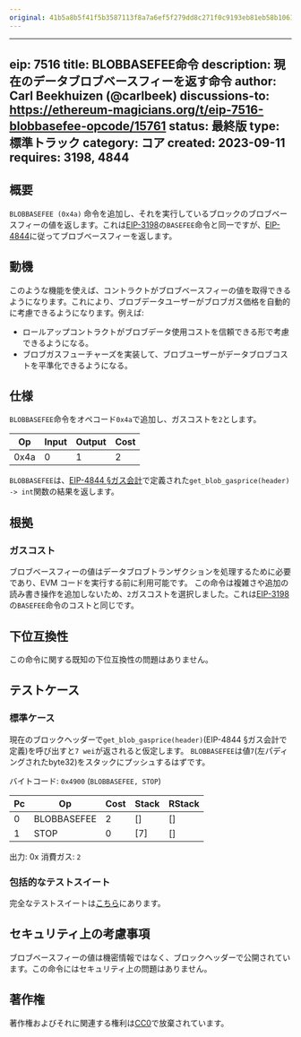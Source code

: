 ```yaml
---
original: 41b5a8b5f41f5b3587113f8a7a6ef5f279dd8c271f0c9193eb81eb58b1061d4c
---
```


---
eip: 7516
title: BLOBBASEFEE命令
description: 現在のデータブロブベースフィーを返す命令
author: Carl Beekhuizen (@carlbeek)
discussions-to: https://ethereum-magicians.org/t/eip-7516-blobbasefee-opcode/15761
status: 最終版
type: 標準トラック
category: コア
created: 2023-09-11
requires: 3198, 4844
---

## 概要

`BLOBBASEFEE (0x4a)` 命令を追加し、それを実行しているブロックのブロブベースフィーの値を返します。これは[EIP-3198](./eip-3198.md)の`BASEFEE`命令と同一ですが、[EIP-4844](./eip-4844.md)に従ってブロブベースフィーを返します。

## 動機

このような機能を使えば、コントラクトがブロブベースフィーの値を取得できるようになります。これにより、ブロブデータユーザーがブロブガス価格を自動的に考慮できるようになります。例えば:

- ロールアップコントラクトがブロブデータ使用コストを信頼できる形で考慮できるようになる。
- ブロブガスフューチャーズを実装して、ブロブユーザーがデータブロブコストを平準化できるようになる。

## 仕様

`BLOBBASEFEE`命令をオペコード`0x4a`で追加し、ガスコストを`2`とします。

| Op   | Input | Output | Cost |
|------|-------|--------|------|
| 0x4a | 0     | 1      | 2    |

`BLOBBASEFEE`は、[EIP-4844 §ガス会計](./eip-4844.md#gas-accounting)で定義された`get_blob_gasprice(header) -> int`関数の結果を返します。

## 根拠

### ガスコスト

ブロブベースフィーの値はデータブロブトランザクションを処理するために必要であり、EVM コードを実行する前に利用可能です。
この命令は複雑さや追加の読み書き操作を追加しないため、`2`ガスコストを選択しました。これは[EIP-3198](./eip-3198.md)の`BASEFEE`命令のコストと同じです。

## 下位互換性

この命令に関する既知の下位互換性の問題はありません。

## テストケース

### 標準ケース

現在のブロックヘッダーで`get_blob_gasprice(header)`(EIP-4844 §ガス会計で定義)を呼び出すと`7 wei`が返されると仮定します。
`BLOBBASEFEE`は値`7`(左パディングされたbyte32)をスタックにプッシュするはずです。

バイトコード: `0x4900` (`BLOBBASEFEE, STOP`)

| Pc | Op          | Cost | Stack | RStack |
|----|-------------|------|-------|--------|
| 0  | BLOBBASEFEE | 2    | []    | []     |
| 1  | STOP        | 0    | [7]   | []     |

出力: 0x
消費ガス: `2`

### 包括的なテストスイート

完全なテストスイートは[こちら](https://github.com/ethereum/execution-spec-tests/blob/1983444bbe1a471886ef7c0e82253ffe2a4053e1/tests/cancun/eip7516_blobgasfee/test_blobgasfee_opcode.py)にあります。

## セキュリティ上の考慮事項

ブロブベースフィーの値は機密情報ではなく、ブロックヘッダーで公開されています。この命令にはセキュリティ上の問題はありません。

## 著作権

著作権およびそれに関連する権利は[CC0](../LICENSE.md)で放棄されています。